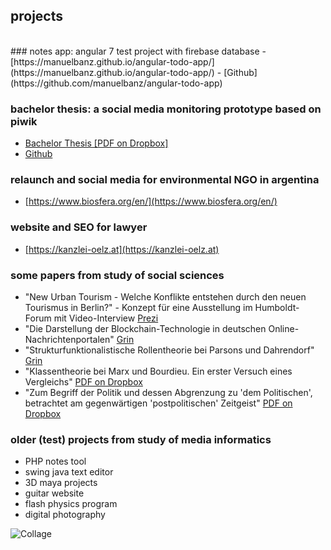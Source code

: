 
## projects
<br/>
### notes app: angular 7 test project with firebase database
- [https://manuelbanz.github.io/angular-todo-app/](https://manuelbanz.github.io/angular-todo-app/)
- [Github](https://github.com/manuelbanz/angular-todo-app)

### bachelor thesis: a social media monitoring prototype based on piwik
- [Bachelor Thesis [PDF on Dropbox]](https://www.dropbox.com/s/9gi2v88z3fwjryh/Bachelorarbeit_Manuel_Banz.pdf?dl=0)
- [Github](https://github.com/manuelbanz/social-monitoring-prototype)

### relaunch and social media for environmental NGO in argentina 
- [https://www.biosfera.org/en/](https://www.biosfera.org/en/)

### website and SEO for lawyer
- [https://kanzlei-oelz.at](https://kanzlei-oelz.at)

### some papers from study of social sciences
- "New Urban Tourism - Welche Konflikte entstehen durch den neuen Tourismus in Berlin?" - Konzept für eine Ausstellung im Humboldt-Forum mit Video-Interview [Prezi](https://prezi.com/view/9UCwWDW4HXJL546Us6pS/)
- "Die Darstellung der Blockchain-Technologie in deutschen Online-Nachrichtenportalen" [Grin](https://www.grin.com/document/426748)
- "Strukturfunktionalistische Rollentheorie bei Parsons und Dahrendorf" [Grin](https://www.grin.com/document/426752)
- "Klassentheorie bei Marx und Bourdieu. Ein erster Versuch eines Vergleichs" [PDF on Dropbox](https://www.dropbox.com/s/u3be5ih1ey0qkpr/Hausarbeit%20Sozialstruktur%20-%20Manuel%20Banz.pdf?dl=0)
- "Zum Begriff der Politik und dessen Abgrenzung zu 'dem Politischen', betrachtet am gegenwärtigen 'postpolitischen' Zeitgeist" [PDF on Dropbox](https://www.dropbox.com/s/8pp7t0opn3937b1/essay_manuel_banz.pdf?dl=0)

### older (test) projects from study of media informatics
- PHP notes tool
- swing java text editor
- 3D maya projects
- guitar website
- flash physics program
- digital photography

![Collage](https://firebasestorage.googleapis.com/v0/b/angular-todo-app-manuel.appspot.com/o/collage.jpg?alt=media&token=6446e160-c150-436a-84d8-34e87eaabe72)
